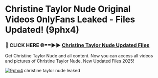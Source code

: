 # Christine Taylor Nude Original Videos 0nlyFans Leaked - Files Updated! (9phx4)

<h3>🔴 CLICK HERE 🌐==►► <a href="https://tinyurl.com/4mcuefdz" rel="nofollow">Christine Taylor Nude Updated Files</a></h3>

Get Christine Taylor Nude and all content. Now you can access all videos and pictures of Christine Taylor Nude. New Updated Files 2025!

[![9phx4](https://i.imgur.com/StAQSOY.gif)](https://tinyurl.com/4mcuefdz)
christine taylor nude leaked